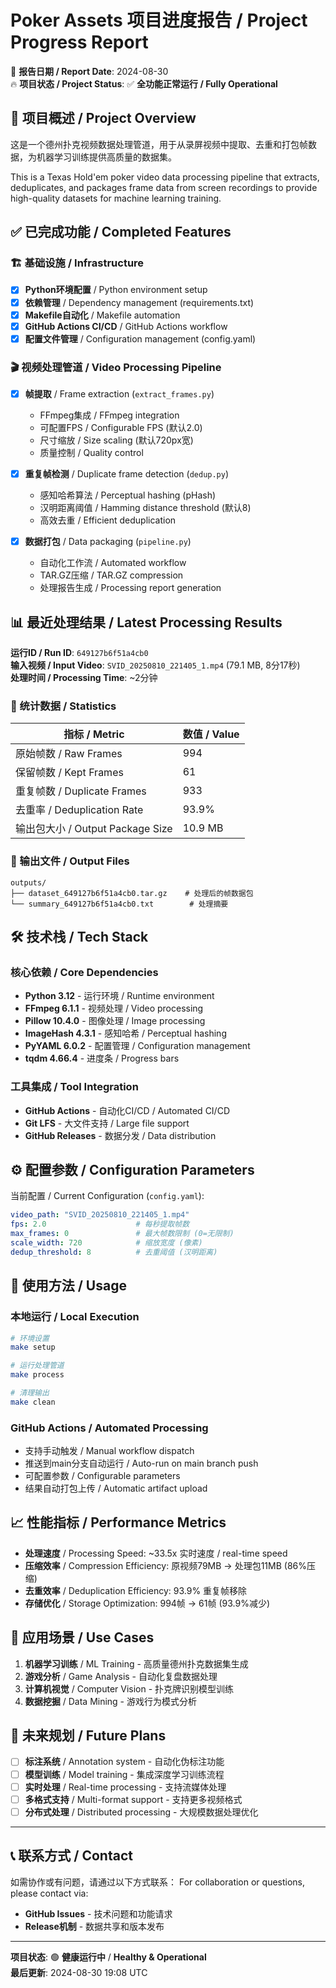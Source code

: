 # Poker Assets 项目进度报告 / Project Progress Report

📅 **报告日期 / Report Date**: 2024-08-30  
🔥 **项目状态 / Project Status**: ✅ **全功能正常运行 / Fully Operational**

## 🎯 项目概述 / Project Overview

这是一个德州扑克视频数据处理管道，用于从录屏视频中提取、去重和打包帧数据，为机器学习训练提供高质量的数据集。

This is a Texas Hold'em poker video data processing pipeline that extracts, deduplicates, and packages frame data from screen recordings to provide high-quality datasets for machine learning training.

## ✅ 已完成功能 / Completed Features

### 🏗️ 基础设施 / Infrastructure
- [x] **Python环境配置** / Python environment setup
- [x] **依赖管理** / Dependency management (requirements.txt)
- [x] **Makefile自动化** / Makefile automation
- [x] **GitHub Actions CI/CD** / GitHub Actions workflow
- [x] **配置文件管理** / Configuration management (config.yaml)

### 🎬 视频处理管道 / Video Processing Pipeline
- [x] **帧提取** / Frame extraction (`extract_frames.py`)
  - FFmpeg集成 / FFmpeg integration
  - 可配置FPS / Configurable FPS (默认2.0)
  - 尺寸缩放 / Size scaling (默认720px宽)
  - 质量控制 / Quality control
  
- [x] **重复帧检测** / Duplicate frame detection (`dedup.py`)
  - 感知哈希算法 / Perceptual hashing (pHash)
  - 汉明距离阈值 / Hamming distance threshold (默认8)
  - 高效去重 / Efficient deduplication
  
- [x] **数据打包** / Data packaging (`pipeline.py`)
  - 自动化工作流 / Automated workflow
  - TAR.GZ压缩 / TAR.GZ compression
  - 处理报告生成 / Processing report generation

## 📊 最近处理结果 / Latest Processing Results

**运行ID / Run ID**: `649127b6f51a4cb0`  
**输入视频 / Input Video**: `SVID_20250810_221405_1.mp4` (79.1 MB, 8分17秒)  
**处理时间 / Processing Time**: ~2分钟

### 🔢 统计数据 / Statistics
| 指标 / Metric | 数值 / Value |
|--------------|-------------|
| 原始帧数 / Raw Frames | 994 |
| 保留帧数 / Kept Frames | 61 |
| 重复帧数 / Duplicate Frames | 933 |
| 去重率 / Deduplication Rate | 93.9% |
| 输出包大小 / Output Package Size | 10.9 MB |

### 📁 输出文件 / Output Files
```
outputs/
├── dataset_649127b6f51a4cb0.tar.gz    # 处理后的帧数据包
└── summary_649127b6f51a4cb0.txt        # 处理摘要
```

## 🛠️ 技术栈 / Tech Stack

### 核心依赖 / Core Dependencies
- **Python 3.12** - 运行环境 / Runtime environment
- **FFmpeg 6.1.1** - 视频处理 / Video processing
- **Pillow 10.4.0** - 图像处理 / Image processing
- **ImageHash 4.3.1** - 感知哈希 / Perceptual hashing
- **PyYAML 6.0.2** - 配置管理 / Configuration management
- **tqdm 4.66.4** - 进度条 / Progress bars

### 工具集成 / Tool Integration
- **GitHub Actions** - 自动化CI/CD / Automated CI/CD
- **Git LFS** - 大文件支持 / Large file support
- **GitHub Releases** - 数据分发 / Data distribution

## ⚙️ 配置参数 / Configuration Parameters

当前配置 / Current Configuration (`config.yaml`):
```yaml
video_path: "SVID_20250810_221405_1.mp4"
fps: 2.0                    # 每秒提取帧数
max_frames: 0               # 最大帧数限制 (0=无限制)
scale_width: 720            # 缩放宽度 (像素)
dedup_threshold: 8          # 去重阈值 (汉明距离)
```

## 🚀 使用方法 / Usage

### 本地运行 / Local Execution
```bash
# 环境设置
make setup

# 运行处理管道
make process

# 清理输出
make clean
```

### GitHub Actions / Automated Processing
- 支持手动触发 / Manual workflow dispatch
- 推送到main分支自动运行 / Auto-run on main branch push
- 可配置参数 / Configurable parameters
- 结果自动打包上传 / Automatic artifact upload

## 📈 性能指标 / Performance Metrics

- **处理速度** / Processing Speed: ~33.5x 实时速度 / real-time speed
- **压缩效率** / Compression Efficiency: 原视频79MB → 处理包11MB (86%压缩)
- **去重效率** / Deduplication Efficiency: 93.9% 重复帧移除
- **存储优化** / Storage Optimization: 994帧 → 61帧 (93.9%减少)

## 🎯 应用场景 / Use Cases

1. **机器学习训练** / ML Training - 高质量德州扑克数据集生成
2. **游戏分析** / Game Analysis - 自动化复盘数据处理
3. **计算机视觉** / Computer Vision - 扑克牌识别模型训练
4. **数据挖掘** / Data Mining - 游戏行为模式分析

## 🔮 未来规划 / Future Plans

- [ ] **标注系统** / Annotation system - 自动化伪标注功能
- [ ] **模型训练** / Model training - 集成深度学习训练流程
- [ ] **实时处理** / Real-time processing - 支持流媒体处理
- [ ] **多格式支持** / Multi-format support - 支持更多视频格式
- [ ] **分布式处理** / Distributed processing - 大规模数据处理优化

---

## 📞 联系方式 / Contact

如需协作或有问题，请通过以下方式联系：
For collaboration or questions, please contact via:

- **GitHub Issues** - 技术问题和功能请求
- **Release机制** - 数据共享和版本发布

---

**项目状态**: 🟢 **健康运行中** / **Healthy & Operational**  
**最后更新**: 2024-08-30 19:08 UTC